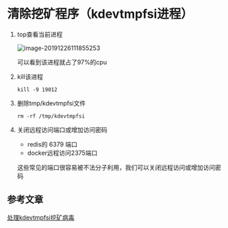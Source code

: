 # 清除挖矿程序（kdevtmpfsi进程）

1. top查看当前进程

   ![image-20191226111855253](https://gitee.com/zszdevelop/blogimage/raw/master/img/image-20191226111855253.png)

   可以看到该进程就占了97%的cpu

2. kill该进程

   ```
   kill -9 19012
   ```

3. 删除tmp/kdevtmpfsi文件

   ```
   rm -rf /tmp/kdevtmpfsi
   ```

4. 关闭远程访问端口或增加访问密码

   - redis的 6379 端口
   - docker远程访问2375端口

   这些常见的端口很容易被不法分子利用，我们可以关闭远程访问或增加访问密码

   

## 参考文章

[处理kdevtmpfsi挖矿病毒](https://blog.csdn.net/u014589116/article/details/103705690)
